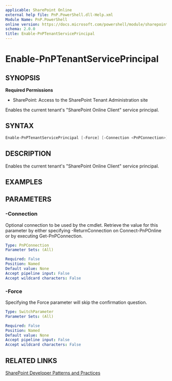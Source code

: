 ```yaml
---
applicable: SharePoint Online
external help file: PnP.PowerShell.dll-Help.xml
Module Name: PnP.PowerShell
online version: https://docs.microsoft.com/powershell/module/sharepoint-pnp/enable-pnptenantserviceprincipal
schema: 2.0.0
title: Enable-PnPTenantServicePrincipal
---
```


# Enable-PnPTenantServicePrincipal

## SYNOPSIS

**Required Permissions**

* SharePoint: Access to the SharePoint Tenant Administration site

Enables the current tenant's "SharePoint Online Client" service principal.

## SYNTAX

```powershell
Enable-PnPTenantServicePrincipal [-Force] [-Connection <PnPConnection>] [<CommonParameters>]
```

## DESCRIPTION
Enables the current tenant's "SharePoint Online Client" service principal.

## EXAMPLES

## PARAMETERS

### -Connection
Optional connection to be used by the cmdlet. Retrieve the value for this parameter by either specifying -ReturnConnection on Connect-PnPOnline or by executing Get-PnPConnection.

```yaml
Type: PnPConnection
Parameter Sets: (All)

Required: False
Position: Named
Default value: None
Accept pipeline input: False
Accept wildcard characters: False
```

### -Force
Specifying the Force parameter will skip the confirmation question.

```yaml
Type: SwitchParameter
Parameter Sets: (All)

Required: False
Position: Named
Default value: None
Accept pipeline input: False
Accept wildcard characters: False
```

## RELATED LINKS

[SharePoint Developer Patterns and Practices](https://aka.ms/sppnp)